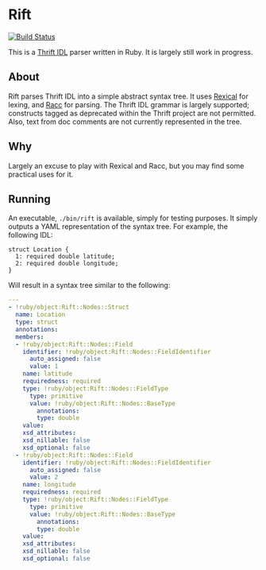 # Rift

[![Build Status](https://travis-ci.org/nick-jones/rift.svg?branch=master)](https://travis-ci.org/nick-jones/rift)

This is a [Thrift IDL](http://thrift.apache.org/docs/idl) parser written in Ruby. It is largely still work in
progress.

## About

Rift parses Thrift IDL into a simple abstract syntax tree. It uses [Rexical](https://github.com/tenderlove/rexical)
for lexing, and [Racc](https://github.com/tenderlove/racc) for parsing. The Thrift IDL grammar is largely supported;
constructs tagged as deprecated within the Thrift project are not permitted. Also, text from doc comments are not
currently represented in the tree.

## Why

Largely an excuse to play with Rexical and Racc, but you may find some practical uses for it.

## Running

An executable, `./bin/rift` is available, simply for testing purposes. It simply outputs a YAML representation of
the syntax tree. For example, the following IDL:

```
struct Location {
  1: required double latitude;
  2: required double longitude;
}
```

Will result in a syntax tree similar to the following:

```yaml
---
- !ruby/object:Rift::Nodes::Struct
  name: Location
  type: struct
  annotations:
  members:
  - !ruby/object:Rift::Nodes::Field
    identifier: !ruby/object:Rift::Nodes::FieldIdentifier
      auto_assigned: false
      value: 1
    name: latitude
    requiredness: required
    type: !ruby/object:Rift::Nodes::FieldType
      type: primitive
      value: !ruby/object:Rift::Nodes::BaseType
        annotations:
        type: double
    value:
    xsd_attributes:
    xsd_nillable: false
    xsd_optional: false
  - !ruby/object:Rift::Nodes::Field
    identifier: !ruby/object:Rift::Nodes::FieldIdentifier
      auto_assigned: false
      value: 2
    name: longitude
    requiredness: required
    type: !ruby/object:Rift::Nodes::FieldType
      type: primitive
      value: !ruby/object:Rift::Nodes::BaseType
        annotations:
        type: double
    value:
    xsd_attributes:
    xsd_nillable: false
    xsd_optional: false
```
